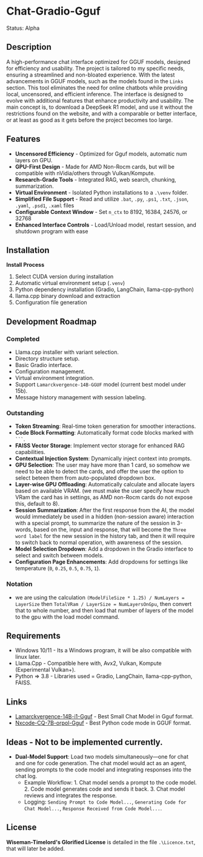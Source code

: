 # Chat-Gradio-Gguf
Status: Alpha 

## Description
A high-performance chat interface optimized for GGUF models, designed for efficiency and usability. The project is tailored to my specific needs, ensuring a streamlined and non-bloated experience. With the latest advancements in GGUF models, such as the models found in the `Links` section. This tool eliminates the need for online chatbots while providing local, uncensored, and efficient inference. The interface is designed to evolve with additional features that enhance productivity and usability. The main concept is, to download a DeepSeek R1 model, and use it without the restrictions found on the website, and with a comparable or better interface, or at least as good as it gets before the project becomes too large.

## Features
- **Uncensored Efficiency** - Optimized for Gguf models, automatic num layers on GPU.
- **GPU-First Design** - Made for AMD Non-Rocm cards, but will be compatible with nVidia/others through Vulkan/Kompute.
- **Research-Grade Tools** - Integrated RAG, web search, chunking, summarization.
- **Virtual Environment** - Isolated Python installations to a `.\venv` folder.
- **Simplified File Support** - Read and utilize `.bat`, `.py`, `.ps1`, `.txt`, `.json`, `.yaml`, `.psd1`, `.xaml` files
- **Configurable Context Window** - Set `n_ctx` to 8192, 16384, 24576, or 32768
- **Enhanced Interface Controls** - Load/Unload model, restart session, and shutdown program with ease

## Installation
**Install Process**  
1. Select CUDA version during installation  
2. Automatic virtual environment setup (`.venv`)  
3. Python dependency installation (Gradio, LangChain, llama-cpp-python)  
4. llama.cpp binary download and extraction  
5. Configuration file generation  

## Development Roadmap
### Completed  
- Llama.cpp installer with variant selection.  
- Directory structure setup.  
- Basic Gradio interface.  
- Configuration management.  
- Virtual environment integration.  
- Support `Lamarckvergence-14B-GGUF` model (current best model under 15b).  
- Message history management with session labeling.  
### Outstanding  
- **Token Streaming**: Real-time token generation for smoother interactions.  
- **Code Block Formatting**: Automatically format code blocks marked with ` ``` `.  
- **FAISS Vector Storage**: Implement vector storage for enhanced RAG capabilities.  
- **Contextual Injection System**: Dynamically inject context into prompts.  
- **GPU Selection**: The user may have more than 1 card, so somehow we need to be able to detect the cards, and offer the user the option to select beteen them from auto-populated dropdown box.
- **Layer-wise GPU Offloading**: Automatically calculate and allocate layers based on available VRAM. (we must make the user specify how much VRam the card has in settings, as AMD non-Rocm cards do not expose this, default to 8). 
- **Session Summarization**: After the first response from the AI, the model would immediately be used in a hidden (non-session aware) interaction with a special prompt, to summarize the nature of the session in 3-words, based on the, input and response, that will become the `Three word label` for the new session in the history tab, and then it will require to switch back to normal operation, with awareness of the session.  
- **Model Selection Dropdown**: Add a dropdown in the Gradio interface to select and switch between models.  
- **Configuration Page Enhancements**: Add dropdowns for settings like temperature (`0`, `0.25`, `0.5`, `0.75`, `1`).  

### Notation
- we are using the calculation `(ModelFileSize * 1.25) / NumLayers = LayerSize` then `TotalVRam / LayerSize = NumLayersOnGpu`, then convert that to whole number, and then load that number of layers of the model to the gpu with the load model command.

## Requirements
- Windows 10/11 - Its a Windows program, it will be also compatible with linux later.
- Llama.Cpp - Compatible here with, Avx2, Vulkan, Kompute (Experimental Vulkan+).
- Python => 3.8 - Libraries used = Gradio, LangChain, llama-cpp-python, FAISS.

## Links
- [Lamarckvergence-14B-i1-Gguf](https://huggingface.co/mradermacher/Lamarckvergence-14B-i1-GGUF) - Best Small Chat Model in Gguf format.
- [Nxcode-CQ-7B-orpol-Gguf](https://huggingface.co/tensorblock/Nxcode-CQ-7B-orpo-GGUF) - Best Python code mode in GGUF format.

## Ideas - Not to be implemented currently.
- **Dual-Model Support**: Load two models simultaneously—one for chat and one for code generation. The chat model would act as an agent, sending prompts to the code model and integrating responses into the chat log.  
  - Example Workflow: 1. Chat model sends a prompt to the code model. 2. Code model generates code and sends it back. 3. Chat model reviews and integrates the response.  
  - Logging: `Sending Prompt to Code Model...`, `Generating Code for Chat Model...`, `Response Received from Code Model...`.

## License
**Wiseman-Timelord's Glorified License** is detailed in the file `.\Licence.txt`, that will later be added.

